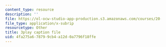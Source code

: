 ```yaml
---
content_type: resource
description: ''
file: https://ol-ocw-studio-app-production.s3.amazonaws.com/courses/20-219-becoming-the-next-bill-nye-writing-and-hosting-the-educational-show-january-iap-2015/4fa275a678799cb4a12d0a7796f18ffe_qkkI9Z9tKvo.srt
file_type: application/x-subrip
resourcetype: Other
title: 3play caption file
uid: 4fa275a6-7879-9cb4-a12d-0a7796f18ffe
---
```

